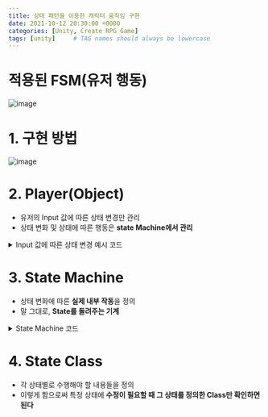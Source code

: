 ```yaml
---
title: 상태 패턴을 이용한 캐릭터 움직임 구현
date: 2021-10-12 20:30:00 +0000
categories: [Unity, Create RPG Game]
tags: [unity]     # TAG names should always be lowercase
---
```


# 적용된 FSM(유저 행동)
![image](https://user-images.githubusercontent.com/48194683/125048579-0c138e80-e0db-11eb-9de9-58ae453d53c6.png)

# 1. 구현 방법
![image](https://user-images.githubusercontent.com/48194683/125217305-4491b300-e2fb-11eb-8613-b1ee624bb927.png)

# 2. Player(Object)
- 유저의 Input 값에 따른 상태 변경만 관리
- 상태 변화 및 상태에 따른 행동은 **state Machine에서 관리**

<details>
<summary> Input 값에 따른 상태 변경 예시 코드</summary>
<div markdown="1">

```cs
    
    void Update()
    {
        HandleInput();
    }
    
    /// <summary>
    /// 유저의 Input Data를 통해서 어떤 상태로 변화할지 관리해주는 메소드
    /// </summary>
    void HandleInput()
    {
        // 공격일 때
        if (Input.GetButton("Fire1"))
        {
            if(stateMachine.CurrentState == dicStates.GetOrDefault(EState.IDLE) ||
                stateMachine.CurrentState == dicStates.GetOrDefault(EState.RUN))
            {
                stateMachine.SetState(dicStates.GetOrDefault(EState.ATTACK));
            }
        }

        // 움직일 떄 (W, A, S, D)
        if (Input.GetButton("Horizontal") || Input.GetButton("Vertical"))
        {
            if(stateMachine.CurrentState == dicStates.GetOrDefault(EState.IDLE))
            {
                stateMachine.SetState(dicStates.GetOrDefault(EState.RUN));
            }
        }
    }
```
</details>
    
# 3. State Machine
- 상태 변화에 따른 **실제 내부 작동**을 정의
- 말 그대로, **State를 돌려주는 기계**

<details>
<summary> State Machine 코드 </summary>
<div markdown="1">
        
```cs
using System.Collections;
using System.Collections.Generic;
using UnityEngine;

namespace StatePattern
{
    /// <summary>
    /// StateMachine 
    /// </summary>
    public class StateMachine
    {
        public IState CurrentState { get; private set; }

        /// <summary>
        /// Default State로 처음 세팅되도록 설정
        /// </summary>
        /// <param name="defaultState"></param>
        public StateMachine(IState defaultState)
        {
            CurrentState = defaultState;
        }

        /// <summary>
        /// State 세팅
        /// </summary>
        /// <param name="state"></param>
        public void SetState(IState state)
        {
            if (state == null)
                return;

            if(CurrentState == state)
            {
                DebugHelper.LogError(state.GetType() + " - 같은 상태 반복");
                return;
            }

            // State 변경 전, OperateExit() 메소드 실행
            CurrentState.OperateExit();

            CurrentState = state;

            // State 변경 후, OperateEnter() 메소드 실행
            CurrentState.OperateEnter();
        }

        /// <summary>
        /// State가 매 프레임마다 실행해야 할 행동 실행
        /// </summary>
        public void DoOperateUpdate() => CurrentState.OperateUpdate();
    }
}
```
    
</div>
</details>

# 4. State Class
- 각 상태별로 수행해야 할 내용들을 정의
- 이렇게 함으로써 특정 상태에 **수정이 필요할 때 그 상태를 정의한 Class만 확인하면 된다**
    
